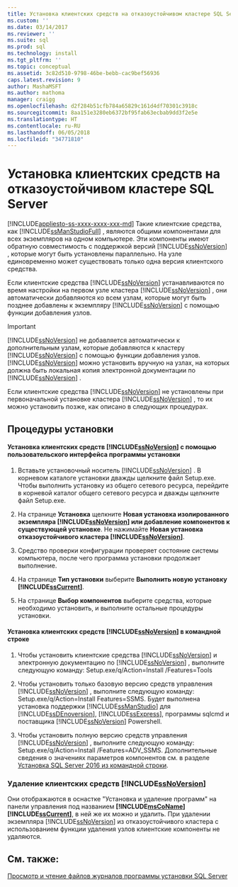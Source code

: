 ```yaml
---
title: Установка клиентских средств на отказоустойчивом кластере SQL Server | Документация Майкрософт
ms.custom: ''
ms.date: 03/14/2017
ms.reviewer: ''
ms.suite: sql
ms.prod: sql
ms.technology: install
ms.tgt_pltfrm: ''
ms.topic: conceptual
ms.assetid: 3c82d510-9798-46be-bebb-cac9bef56936
caps.latest.revision: 9
author: MashaMSFT
ms.author: mathoma
manager: craigg
ms.openlocfilehash: d2f284b51cfb784a65829c161d4df70301c3918c
ms.sourcegitcommit: 8aa151e3280eb6372bf95fab63ecbab9dd3f2e5e
ms.translationtype: HT
ms.contentlocale: ru-RU
ms.lasthandoff: 06/05/2018
ms.locfileid: "34771810"
---
```

# <a name="install-client-tools-on-a-sql-server-failover-cluster"></a>Установка клиентских средств на отказоустойчивом кластере SQL Server
[!INCLUDE[appliesto-ss-xxxx-xxxx-xxx-md](../../../includes/appliesto-ss-xxxx-xxxx-xxx-md.md)]
  Такие клиентские средства, как [!INCLUDE[ssManStudioFull](../../../includes/ssmanstudiofull-md.md)] , являются общими компонентами для всех экземпляров на одном компьютере. Эти компоненты имеют обратную совместимость с поддержкой версий [!INCLUDE[ssNoVersion](../../../includes/ssnoversion-md.md)] , которые могут быть установлены параллельно. На узле единовременно может существовать только одна версия клиентского средства.  
  
 Если клиентские средства [!INCLUDE[ssNoVersion](../../../includes/ssnoversion-md.md)] устанавливаются по время настройки на первом узле кластера [!INCLUDE[ssNoVersion](../../../includes/ssnoversion-md.md)] , они автоматически добавляются ко всем узлам, которые могут быть позднее добавлены к экземпляру [!INCLUDE[ssNoVersion](../../../includes/ssnoversion-md.md)] с помощью функции добавления узлов.  
  
> [!IMPORTANT]  
>  [!INCLUDE[ssNoVersion](../../../includes/ssnoversion-md.md)] не добавляется автоматически к дополнительным узлам, которые добавляются к кластеру [!INCLUDE[ssNoVersion](../../../includes/ssnoversion-md.md)] с помощью функции добавления узлов. [!INCLUDE[ssNoVersion](../../../includes/ssnoversion-md.md)] можно установить вручную на узлах, на которых должна быть локальная копия электронной документации по [!INCLUDE[ssNoVersion](../../../includes/ssnoversion-md.md)] .  
  
 Если клиентские средства [!INCLUDE[ssNoVersion](../../../includes/ssnoversion-md.md)] не установлены при первоначальной установке кластера [!INCLUDE[ssNoVersion](../../../includes/ssnoversion-md.md)] , то их можно установить позже, как описано в следующих процедурах.  
  
## <a name="installation-procedures"></a>Процедуры установки  
  
#### <a name="installing-includessnoversionincludesssnoversion-mdmd-client-tools-using-the-setup-user-interface"></a>Установка клиентских средств [!INCLUDE[ssNoVersion](../../../includes/ssnoversion-md.md)] с помощью пользовательского интерфейса программы установки  
  
1.  Вставьте установочный носитель [!INCLUDE[ssNoVersion](../../../includes/ssnoversion-md.md)] . В корневом каталоге установки дважды щелкните файл Setup.exe. Чтобы выполнить установку из общего сетевого ресурса, перейдите в корневой каталог общего сетевого ресурса и дважды щелкните файл Setup.exe.  
  
2.  На странице **Установка** щелкните **Новая установка изолированного экземпляра [!INCLUDE[ssNoVersion](../../../includes/ssnoversion-md.md)] или добавление компонентов к существующей установке**. Не нажимайте **Новая установка отказоустойчивого кластера [!INCLUDE[ssNoVersion](../../../includes/ssnoversion-md.md)]**.  
  
3.  Средство проверки конфигурации проверяет состояние системы компьютера, после чего программа установки продолжает выполнение.  
  
4.  На странице **Тип установки** выберите **Выполнить новую установку [!INCLUDE[ssCurrent](../../../includes/sscurrent-md.md)]**.  
  
5.  На странице **Выбор компонентов** выберите средства, которые необходимо установить, и выполните остальные процедуры установки.  
  
#### <a name="installing-includessnoversionincludesssnoversion-mdmd-client-tools-at-the-command-prompt"></a>Установка клиентских средств [!INCLUDE[ssNoVersion](../../../includes/ssnoversion-md.md)] в командной строке  
  
1.  Чтобы установить клиентские средства [!INCLUDE[ssNoVersion](../../../includes/ssnoversion-md.md)] и электронную документацию по [!INCLUDE[ssNoVersion](../../../includes/ssnoversion-md.md)] , выполните следующую команду: Setup.exe/q/Action=Install /Features=Tools  
  
2.  Чтобы установить только базовую версию средств управления [!INCLUDE[ssNoVersion](../../../includes/ssnoversion-md.md)] , выполните следующую команду: Setup.exe/q/Action=Install Features=SSMS. Будет выполнена установка поддержки [!INCLUDE[ssManStudio](../../../includes/ssmanstudio-md.md)] для [!INCLUDE[ssDEnoversion](../../../includes/ssdenoversion-md.md)], [!INCLUDE[ssExpress](../../../includes/ssexpress-md.md)], программы sqlcmd и поставщика [!INCLUDE[ssNoVersion](../../../includes/ssnoversion-md.md)] Powershell.  
  
3.  Чтобы установить полную версию средств управления [!INCLUDE[ssNoVersion](../../../includes/ssnoversion-md.md)] , выполните следующую команду: Setup.exe/q/Action=Install /Features=ADV_SSMS. Дополнительные сведения о значениях параметров компонентов см. в разделе [Установка SQL Server 2016 из командной строки](../../../database-engine/install-windows/install-sql-server-2016-from-the-command-prompt.md).  
  
### <a name="uninstalling-includessnoversionincludesssnoversion-mdmd-client-tools"></a>Удаление клиентских средств [!INCLUDE[ssNoVersion](../../../includes/ssnoversion-md.md)]  
 Они отображаются в оснастке "Установка и удаление программ" на панели управления под названием **[!INCLUDE[msCoName](../../../includes/msconame-md.md)][!INCLUDE[ssCurrent](../../../includes/sscurrent-md.md)]**, в ней же их можно и удалить. При удалении экземпляра [!INCLUDE[ssNoVersion](../../../includes/ssnoversion-md.md)] из отказоустойчивого кластера с использованием функции удаления узлов клиентские компоненты не удаляются.  
  
## <a name="see-also"></a>См. также:  
 [Просмотр и чтение файлов журналов программы установки SQL Server](../../../database-engine/install-windows/view-and-read-sql-server-setup-log-files.md)  
  
  
